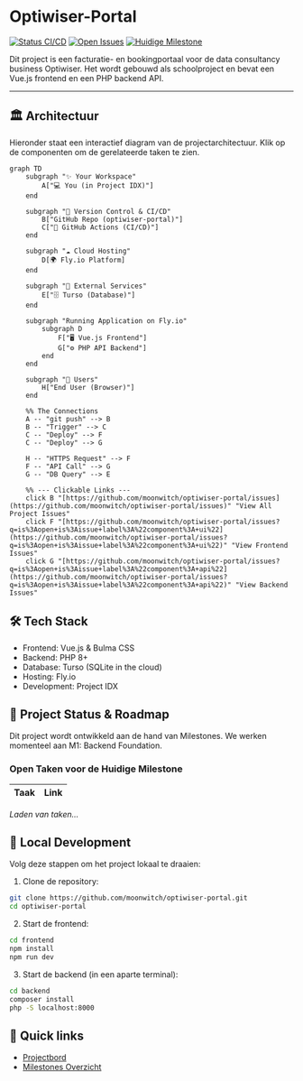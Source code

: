 # Optiwiser-Portal

[![Status CI/CD](https://github.com/moonwitch/optiwiser-portal/actions/workflows/update_readme.yml/badge.svg)](https://github.com/moonwitch/optiwiser-portal/actions)
[![Open Issues](https://img.shields.io/github/issues/moonwitch/optiwiser-portal)](https://github.com/moonwitch/optiwiser-portal/issues)
[![Huidige Milestone](https://img.shields.io/badge/milestone-M1:_Backend_Foundation-blue)](https://github.com/moonwitch/optiwiser-portal/milestones)

Dit project is een facturatie- en bookingportaal voor de data consultancy business Optiwiser. Het wordt gebouwd als schoolproject en bevat een Vue.js frontend en een PHP backend API.

---

## 🏛️ Architectuur

Hieronder staat een interactief diagram van de projectarchitectuur. Klik op de componenten om de gerelateerde taken te zien.

```mermaid
graph TD
    subgraph "✨ Your Workspace"
        A["💻 You (in Project IDX)"]
    end

    subgraph "🐙 Version Control & CI/CD"
        B["GitHub Repo (optiwiser-portal)"]
        C["🚀 GitHub Actions (CI/CD)"]
    end

    subgraph "☁️ Cloud Hosting"
        D[🌍 Fly.io Platform]
    end
    
    subgraph "🔗 External Services"
        E["🗄️ Turso (Database)"]
    end

    subgraph "Running Application on Fly.io"
        subgraph D
            F["🖥️ Vue.js Frontend"]
            G["⚙️ PHP API Backend"]
        end
    end

    subgraph "👤 Users"
        H["End User (Browser)"]
    end

    %% The Connections
    A -- "git push" --> B
    B -- "Trigger" --> C
    C -- "Deploy" --> F
    C -- "Deploy" --> G
    
    H -- "HTTPS Request" --> F
    F -- "API Call" --> G
    G -- "DB Query" --> E

    %% --- Clickable Links ---
    click B "[https://github.com/moonwitch/optiwiser-portal/issues](https://github.com/moonwitch/optiwiser-portal/issues)" "View All Project Issues"
    click F "[https://github.com/moonwitch/optiwiser-portal/issues?q=is%3Aopen+is%3Aissue+label%3A%22component%3A+ui%22](https://github.com/moonwitch/optiwiser-portal/issues?q=is%3Aopen+is%3Aissue+label%3A%22component%3A+ui%22)" "View Frontend Issues"
    click G "[https://github.com/moonwitch/optiwiser-portal/issues?q=is%3Aopen+is%3Aissue+label%3A%22component%3A+api%22](https://github.com/moonwitch/optiwiser-portal/issues?q=is%3Aopen+is%3Aissue+label%3A%22component%3A+api%22)" "View Backend Issues"
````

## 🛠️ Tech Stack

- Frontend: Vue.js & Bulma CSS
- Backend: PHP 8+
- Database: Turso (SQLite in the cloud)
- Hosting: Fly.io
- Development: Project IDX

## 🎯 Project Status & Roadmap
Dit project wordt ontwikkeld aan de hand van Milestones. We werken momenteel aan M1: Backend Foundation.

### Open Taken voor de Huidige Milestone

| Taak | Link |
|:---|:---|
*Laden van taken...*

## 🚀 Local Development

Volg deze stappen om het project lokaal te draaien:

1. Clone de repository:
```bash
git clone https://github.com/moonwitch/optiwiser-portal.git
cd optiwiser-portal
````

2. Start de frontend:
```bash
cd frontend
npm install
npm run dev
```

3. Start de backend (in een aparte terminal):
```bash
cd backend
composer install
php -S localhost:8000
```

## 🔗 Quick links
- [Projectbord](https://github.com/users/moonwitch/projects/20)
- [Milestones Overzicht](https://github.com/moonwitch/optiwiser-portal/milestones)